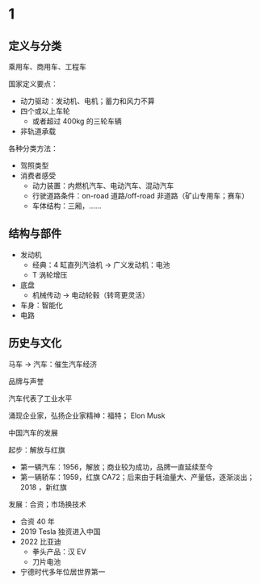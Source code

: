 # 1

## 定义与分类

乘用车、商用车、工程车

国家定义要点：

- 动力驱动：发动机、电机；蓄力和风力不算
- 四个或以上车轮
    - 或者超过 400kg 的三轮车辆
- 非轨道承载

各种分类方法：

- 驾照类型
- 消费者感受
    - 动力装置：内燃机汽车、电动汽车、混动汽车
    - 行驶道路条件：on-road 道路/off-road 非道路（矿山专用车；赛车）
    - 车体结构：三厢，……

## 结构与部件

- 发动机
    - 经典：4 缸直列汽油机 -> 广义发动机：电池
    - T 涡轮增压
- 底盘
    - 机械传动 -> 电动轮毂（转弯更灵活）
- 车身：智能化
- 电路

## 历史与文化

马车 -> 汽车：催生汽车经济

品牌与声誉

汽车代表了工业水平

涌现企业家，弘扬企业家精神：福特； Elon Musk

中国汽车的发展

起步：解放与红旗

- 第一辆汽车：1956，解放；商业较为成功，品牌一直延续至今
- 第一辆轿车：1959，红旗 CA72；后来由于耗油量大、产量低，逐渐淡出；2018 ，新红旗

发展：合资；市场换技术

- 合资 40 年
- 2019 Tesla 独资进入中国
- 2022 比亚迪
    - 拳头产品：汉 EV
    - 刀片电池
- 宁德时代多年位居世界第一



